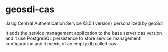 geosdi-cas
==========

Jasig Central Authentication Service (3.5.1 version) personalized by geoSdi

It adds the service management application to the base server cas version and it use PostgreSQL persistence 
to store service management configuration and it needs of an empty db called cas
